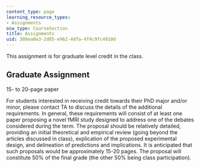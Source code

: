 ```yaml
---
content_type: page
learning_resource_types:
- Assignments
ocw_type: CourseSection
title: Assignments
uid: 308ea0e3-2d85-e962-4dfa-4f4c9fc4910d
---
```


This assignment is for graduate level credit in the class.

Graduate Assignment
-------------------

15- to 20-page paper

For students interested in receiving credit towards their PhD major and/or minor, please contact TA to discuss the details of the additional requirements. In general, these requirements will consist of at least one paper proposing a novel fMRI study designed to address one of the debates considered during the term. The proposal should be relatively detailed, providing an initial theoretical and empirical review (going beyond the articles discussed in class), explication of the proposed experimental design, and delineation of predictions and implications. It is anticipated that such proposals would be approximately 15-20 pages. The proposal will constitute 50% of the final grade (the other 50% being class participation).